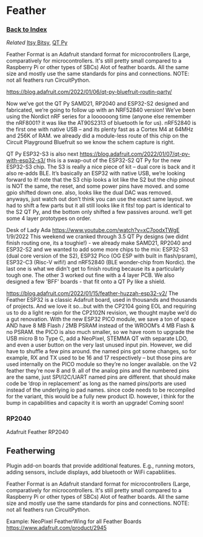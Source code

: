 
# Feather

### [Back to Index](index.md)

*Related* [Itsy Bitsy](itsy_bitsy.md), [QT Py](qt_py.md)



Feather Format is an Adafruit standard format for microcontrollers (Large, comparatively for microcontrollers.  It's still pretty small compared to a Raspberry Pi or other types of SBCs) 
Alot of feather boards.  All the same size and mostly use the same standards for pins and connections.  NOTE: not all feathers run CircuitPython.




https://blog.adafruit.com/2022/01/06/qt-py-bluefruit-routin-party/

Now we’ve got the QT Py SAMD21, RP2040 and ESP32-S2 designed and fabricated, we’re going to follow up with an NRF52840 version! We’ve been using the Nordict nRF series for a loooooong time (anyone else remember the nRF8001? it was like the AT90S2313 of bluetooth le for us). nRF52840 is the first one with native USB – and its plenty fast as a Cortex M4 at 64MHz and 256K of RAM. we already did a module-less route of this chip on the Circuit Playground Bluefruit so we know the schem capture is right.



QT Py ESP32-S3 is also next https://blog.adafruit.com/2022/01/07/qt-py-with-esp32-s3/
this is a swap-out of the ESP32-S2 QT Py for the new ESP32-S3 chip. The S3 is really a nice piece of kit – dual core is back and it also re-adds BLE. It’s basically an ESP32 with native USB, we’re looking forward to it! note that the S3 chip looks a lot like the S2 but the chip pinout is NOT the same, the reset, and some power pins have moved. and some gpio shifted down one. also, looks like the dual DAC was removed. anyways, just watch out don’t think you can use the exact same layout. we had to shift a few parts but it all still looks like it fits! top part is identical to the S2 QT Py, and the bottom only shifted a few passives around. we’ll get some 4 layer prototypes on order. 


Desk of Lady Ada https://www.youtube.com/watch?v=xC7oodxTWgE  1/9/2022 
This weekend we cranked through 3.5 QT Py designs (we didnt finish routing one, its a toughie!) - we already make SAMD21, RP2040 and ESP32-S2 and we wanted to add some more chips to the mix: ESP32-S3 (dual core version of the S2), ESP32 Pico (OG ESP with built in flash/psram), ESP32-C3 (Risc-V wifi!) and nRF52840 (BLE wonder-chip from Nordic). the last one is what we didn't get to finish routing because its a particularly tough one. The other 3 worked out fine with a 4 layer PCB. We also designed a few 'BFF' boards - that fit onto a QT Py like a shield. 


https://blog.adafruit.com/2022/01/15/feather-huzzah-esp32-v2/
The Feather ESP32 is a classic Adafruit board, used in thousands and thousands of projects. And we love it so…but with the CP2104 going EOL and requiring us to do a light re-spin for the CP2102N revision, we thought maybe we’d do a gut renovation. With the new ESP32 PICO module, we save a ton of space AND have 8 MB Flash / 2MB PSRAM instead of the WROOM’s 4 MB Flash & no PSRAM. the PICO is also much smaller, so we have room to upgrade the USB micro B to Type C, add a NeoPixel, STEMMA QT with separate LDO, and even a user button on the very last unused input pin. However, we did have to shuffle a few pins around. the named pins got some changes, so for example, RX and TX used to be 16 and 17 respectively – but those pins are used internally on the PICO module so they’re no longer available. on the V2 feather they’re now 8 and 9. all of the analog pins and the numbered pins are the same, just SPI/I2C/UART named pins are different. that should make code be ‘drop in replacement’ as long as the named pins/ports are used instead of the underlying io pad names. since code needs to be recompiled for the variant, this would be a fully new product ID. however, i think for the bump in capabilities and capacity it is worth an upgrade! Coming soon!


### RP2040

Adafruit Feather RP2040


## Featherwing

Plugin add-on boards that provide additional features.  E.g., running motors, adding sensors, include displays, add bluetooth or WiFi capabliities.

Feather Format is an Adafruit standard format for microcontrollers (Large, comparatively for microcontrollers.  It's still pretty small compared to a Raspberry Pi or other types of SBCs) 
Alot of feather boards.  All the same size and mostly use the same standards for pins and connections.  NOTE: not all feathers run CircuitPython.

Example:  NeoPixel FeatherWing for all Feather Boards https://www.adafruit.com/product/2945

